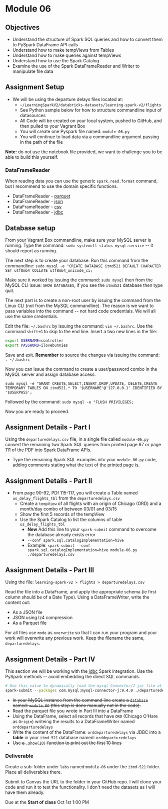 # Module 06

## Objectives

- Understand the structure of Spark SQL queries and how to convert them to PySpark DataFrame API calls
- Understand how to make tempViews from Tables
- Understand how to make queries against tempViews
- Understand how to use the Spark Catalog
- Examine the use of the Spark DataFrameReader and Writer to manipulate file data

## Assignment Setup

- We will be using the departure delays files located at:
  - `~/LearningSparkV2/databricks-datasets/learning-spark-v2/flights`
  - See Python sample below for how to structure commandline input of datasources
  - All Code will be created on your local system, pushed to GitHub, and then pulled to your Vagrant Box
  - You will create one Pyspark file named: `module-06.py`
  - You will continue to load data via a commandline argument passing in the path of the file

**Note:** do not use the notebook file provided, we want to challenge you to be able to build this yourself.

### DataFrameReader

When reading data you can use the generic `spark.read.format` command, but I recommend to use the domain specific functions.

* DataFrameReader - [parquet](https://spark.apache.org/docs/3.5.6/api/python/reference/pyspark.sql/api/pyspark.sql.DataFrameReader.parquet.html#pyspark.sql.DataFrameReader.parquet "webpage for pyspark api parquet")
* DataFrameReader - [json](https://spark.apache.org/docs/3.5.6/api/python/reference/pyspark.sql/api/pyspark.sql.DataFrameReader.json.html#pyspark.sql.DataFrameReader.json "webpage for pyspark api json")
* DataFrameReader - [csv](https://spark.apache.org/docs/3.5.6/api/python/reference/pyspark.sql/api/pyspark.sql.DataFrameReader.csv.html#pyspark.sql.DataFrameReader.csv "webpage for CSV DataFrameReader")
* DataFrameReader - [jdbc](https://spark.apache.org/docs/3.5.6/api/python/reference/pyspark.sql/api/pyspark.sql.DataFrameReader.jdbc.html#pyspark.sql.DataFrameReader.jdbc "webpage JDBC DataFrameReader")

## Database setup

From your Vagrant Box commandline, make sure your MySQL server is running. Type the command: `sudo systemctl status mysql.service` -- it should report as running.

The next step is to create your database. Run this command from the commandline: `sudo mysql -e "CREATE DATABASE itmd521 DEFAULT CHARACTER SET utf8mb4 COLLATE utf8mb4_unicode_ci;`

Make sure it worked by issuing the command: `sudo mysql`  then from the MySQL CLI issue: `SHOW DATABASES`, if you see the `itmd521` database then type quit.

The next part is to create a non-root user by issuing the command from the Linux CLI (not from the MySQL commandline). The reason is we want to pass variables into the command -- not hard code credentials. We will all use the same credentials.

Edit the file: `~/.bashrc` by issuing the command: `vim ~/.bashrc`.  Use the command `shift+G` to skip to the end line. Insert a two new lines in the file:

```bash
export USERNAME=controller
export PASSWORD=ilovebunnies
```

Save and exit. **Remember** to source the changes via issuing the command: `. ~/.bashrc`

Now you can issue the command to create a user/password combo in the MySQL server and assign database access.

`sudo mysql -e "GRANT CREATE,SELECT,INSERT,DROP,UPDATE, DELETE,CREATE TEMPORARY TABLES ON itmd521.* TO '$USERNAME'@'127.0.0.1' IDENTIFIED BY '$USERPASS';`

Followed by the command: `sudo mysql -e "FLUSH PRIVILEGES;`

Now you are ready to proceed.

## Assignment Details - Part I

Using the `departuredelays.csv` file, in a single file called `module-06.py` convert the remaining two Spark SQL queries from printed page 87 or page 111 of the PDF into Spark DataFrame APIs.

- Type the remaining Spark SQL examples into your `module-06.py` code, adding comments stating what the text of the printed page is.

## Assignment Details - Part II

- From page 90-92, PDf 115-117, you will create a Table named `us_delay_flights_tbl` from the `departuredelays.csv`
  - Create a `tempView` of all flights with an origin of Chicago (ORD) and a month/day combo of between 03/01 and 03/15
  - Show the first 5 records of the tempView
  - Use the Spark Catalog to list the columns of table `us_delay_flights_tbl`
    - **New** Add this line to your `spark-submit` command to overcome the database already exists error
    - `--conf spark.sql.catalogImplementation=hive`
    - Example: `spark-submit --conf spark.sql.catalogImplementation=hive module-06.py ./departuredelays.csv`

## Assignment Details - Part III

Using the file: `learning-spark-v2 > flights > departuredelays.csv`

Read the file into a DataFrame, and apply the appropriate schema (ie first column should be of a Date Type). Using a DataFrameWriter, write the content out:

* As a JSON file 
* JSON using lz4 compression
* As a Parquet file

For all files use `mode` as `overwrite` so that I can run your program and your work will overwrite any previous work. Keep the filename the same, `departuredelays`.

## Assignment Details - Part IV

This section we will be working with the [jdbc](https://spark.apache.org/docs/3.5.6/api/python/reference/pyspark.sql/api/pyspark.sql.DataFrameReader.jdbc.html#pyspark.sql.DataFrameReader.jdbc "webpage JDBC DataFrameReader") Spark integration. Use the PySpark methods -- avoid embedding the direct SQL commands.

```bash
# Use this value to dynamically load the mysql Connector/J jar file at run time
spark-submit --packages com.mysql:mysql-connector-j:9.4.0 ./departuredelays.json
```

* ~~In your MySQL instance from the command line create a `database` named: `module-06` (this step is done manually not in the code).~~
* Read the parquet file you wrote in Part III into a DataFrame 
* Using the DataFrame, select all records that have `ORD` (Chicago O'Hare as `Origin`) writeing the results to a DataFrameWriter named `orddeparturedelays`
* Write the content of the DataFrame: `orddeparturedelays` via JDBC into a **table** in your `itmd-521` database named: `orddeparturedelays` 
* ~~Use a `.show(10)` function to print out the first 10 lines~~

### Deliverable

Create a sub-folder under `labs` named:`module-06` under the `itmd-521` folder. Place all deliverables there.

Submit to Canvas the URL to the folder in your GitHub repo. I will clone your code and run it to test the functionality. I don't need the datasets as I will have them already.

Due at the **Start of class** Oct 1st 1:00 PM
